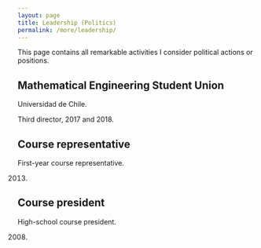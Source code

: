 ```yaml
---
layout: page
title: Leadership (Politics)
permalink: /more/leadership/
---
```


This page contains all remarkable activities I consider political actions or positions.

## Mathematical Engineering Student Union 

Universidad de Chile.

Third director, 2017 and 2018.

## Course representative

First-year course representative.

2013.

## Course president

High-school course president. 

2008.

